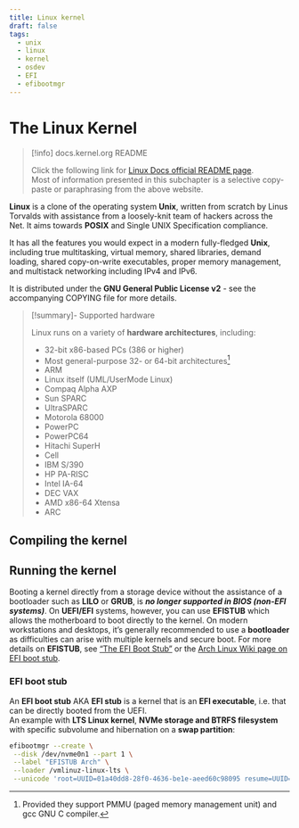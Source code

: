 ```yaml
---
title: Linux kernel
draft: false
tags:
  - unix
  - linux
  - kernel
  - osdev
  - EFI
  - efibootmgr
---
```


# The Linux Kernel

> [!info] docs.kernel.org README
>
> Click the following link for [Linux Docs official README page](https://docs.kernel.org/admin-guide/README.html).\
> Most of information presented in this subchapter is a selective copy-paste or paraphrasing from the above website.

**Linux** is a clone of the operating system **Unix**, written from scratch by Linus Torvalds with assistance from a loosely-knit team of hackers across the Net. It aims towards **POSIX** and Single UNIX Specification compliance.

It has all the features you would expect in a modern fully-fledged **Unix**, including true multitasking, virtual memory, shared libraries, demand loading, shared copy-on-write executables, proper memory management, and multistack networking including IPv4 and IPv6.

It is distributed under the **GNU General Public License v2** - see the accompanying COPYING file for more details.

> [!summary]- Supported hardware
> 
> Linux runs on a variety of **hardware architectures**, including:
> 
> - 32-bit x86-based PCs (386 or higher)
> - Most general-purpose 32- or 64-bit architectures[^1]
> - ARM
> - Linux itself (UML/UserMode Linux)
> - Compaq Alpha AXP
> - Sun SPARC
> - UltraSPARC
> - Motorola 68000
> - PowerPC
> - PowerPC64
> - Hitachi SuperH
> - Cell
> - IBM S/390
> - HP PA-RISC
> - Intel IA-64
> - DEC VAX
> - AMD x86-64 Xtensa
> - ARC

## Compiling the kernel

## Running the kernel

Booting a kernel directly from a storage device without the assistance of a bootloader such as **LILO** or **GRUB**, is ***no longer supported in BIOS (non-EFI systems)***. On **UEFI/EFI** systems, however, you can use **EFISTUB** which allows the motherboard to boot directly to the kernel. On modern workstations and desktops, it’s generally recommended to use a **bootloader** as difficulties can arise with multiple kernels and secure boot. For more details on **EFISTUB**, see [“The EFI Boot Stub”](https://docs.kernel.org/admin-guide/efi-stub.html) or the [Arch Linux Wiki page on EFI boot stub](https://docs.kernel.org/admin-guide/efi-stub.html).

### EFI boot stub

An **EFI boot stub** AKA **EFI stub** is a kernel that is an **EFI executable**, i.e. that can be directly booted from the UEFI.\
An example with **LTS Linux kernel**, **NVMe storage and BTRFS filesystem** with specific subvolume and hibernation on a **swap partition**: 

```sh
efibootmgr --create \
 --disk /dev/nvme0n1 --part 1 \
 --label "EFISTUB Arch" \
 --loader /vmlinuz-linux-lts \
 --unicode 'root=UUID=01a40dd8-28f0-4636-be1e-aeed60c98095 resume=UUID=2d877d5d-4ca1-4d46-a3d6-b6ee94cbbd78 rw rootflags=subvol=@ loglevel=3 quiet initrd=\initramfs-linux-lts.img'
```

[^1]: Provided they support PMMU (paged memory management unit) and gcc GNU C compiler.
